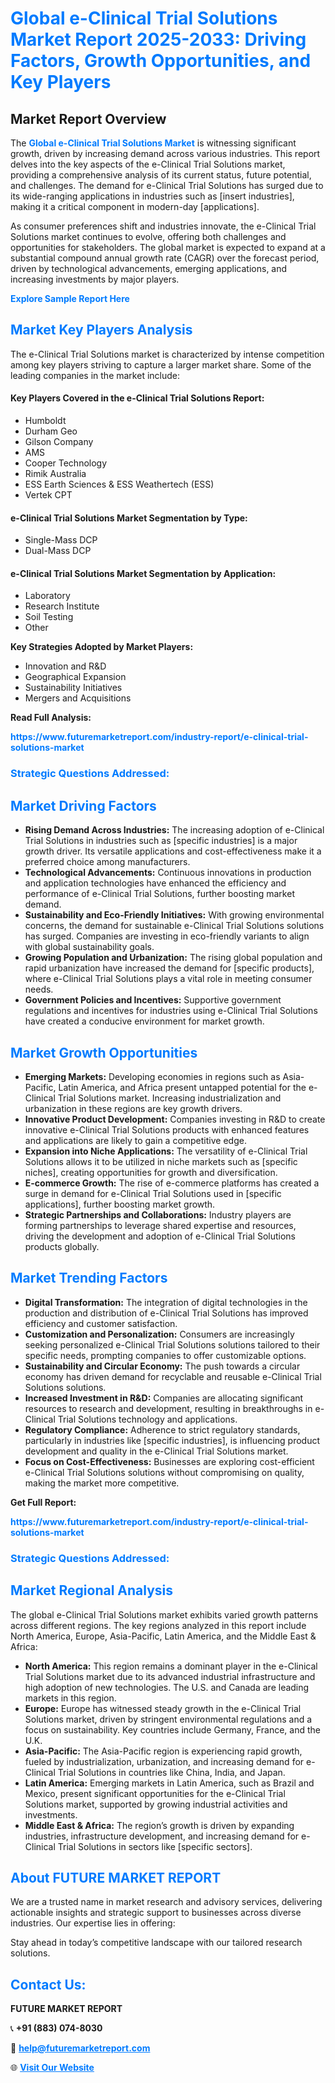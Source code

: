 <h1 style="color: #007BFF;">Global e-Clinical Trial Solutions Market Report 2025-2033: Driving Factors, Growth Opportunities, and Key Players</h1>

<section id="overview">
<h2>Market Report Overview</h2>
<p>The <a href="https://www.futuremarketreport.com/industry-report/e-clinical-trial-solutions-market" style="color: #007BFF; text-decoration: none;"><strong>Global e-Clinical Trial Solutions Market</strong></a> is witnessing significant growth, driven by increasing demand across various industries. This report delves into the key aspects of the e-Clinical Trial Solutions market, providing a comprehensive analysis of its current status, future potential, and challenges. The demand for e-Clinical Trial Solutions has surged due to its wide-ranging applications in industries such as [insert industries], making it a critical component in modern-day [applications].</p>
<p>As consumer preferences shift and industries innovate, the e-Clinical Trial Solutions market continues to evolve, offering both challenges and opportunities for stakeholders. The global market is expected to expand at a substantial compound annual growth rate (CAGR) over the forecast period, driven by technological advancements, emerging applications, and increasing investments by major players.</p>
</section>

<section id="overview">
<p><a href="https://www.futuremarketreport.com/request-sample/reportId=32381" style="color: #007BFF; text-decoration: none;"><strong>Explore Sample Report Here</strong></a></p>
</section>

<section id="key-players">
<h2 style="color: #007BFF;">Market Key Players Analysis</h2>
<p>The e-Clinical Trial Solutions market is characterized by intense competition among key players striving to capture a larger market share. Some of the leading companies in the market include:</p>
<h4>Key Players Covered in the e-Clinical Trial Solutions Report:</h4>
<ul><li>Humboldt</li><li>Durham Geo</li><li>Gilson Company</li><li>AMS</li><li>Cooper Technology</li><li>Rimik Australia</li><li>ESS Earth Sciences &amp; ESS Weathertech (ESS)</li><li>Vertek CPT</li></ul>
<h4>e-Clinical Trial Solutions Market Segmentation by Type:</h4>
<ul><li>Single-Mass DCP</li><li>Dual-Mass DCP</li></ul>

<h4>e-Clinical Trial Solutions Market Segmentation by Application:</h4>
<ul><li>Laboratory</li><li>Research Institute</li><li>Soil Testing</li><li>Other</li></ul>
<p><strong>Key Strategies Adopted by Market Players:</strong></p>
<ul>
<li>Innovation and R&D</li>
<li>Geographical Expansion</li>
<li>Sustainability Initiatives</li>
<li>Mergers and Acquisitions</li>
</ul>
</section>

<section>
<p><strong>Read Full Analysis: </strong></p><a href="https://www.futuremarketreport.com/industry-report/e-clinical-trial-solutions-market" style="color: #007BFF; text-decoration: none;"><strong>https://www.futuremarketreport.com/industry-report/e-clinical-trial-solutions-market</strong></a>
<h3 style="color: #007BFF;">Strategic Questions Addressed:</h3>
</section>

<section id="driving-factors">
<h2 style="color: #007BFF;">Market Driving Factors</h2>
<ul>
<li><strong>Rising Demand Across Industries:</strong> The increasing adoption of e-Clinical Trial Solutions in industries such as [specific industries] is a major growth driver. Its versatile applications and cost-effectiveness make it a preferred choice among manufacturers.</li>
<li><strong>Technological Advancements:</strong> Continuous innovations in production and application technologies have enhanced the efficiency and performance of e-Clinical Trial Solutions, further boosting market demand.</li>
<li><strong>Sustainability and Eco-Friendly Initiatives:</strong> With growing environmental concerns, the demand for sustainable e-Clinical Trial Solutions solutions has surged. Companies are investing in eco-friendly variants to align with global sustainability goals.</li>
<li><strong>Growing Population and Urbanization:</strong> The rising global population and rapid urbanization have increased the demand for [specific products], where e-Clinical Trial Solutions plays a vital role in meeting consumer needs.</li>
<li><strong>Government Policies and Incentives:</strong> Supportive government regulations and incentives for industries using e-Clinical Trial Solutions have created a conducive environment for market growth.</li>
</ul>
</section>

<section id="growth-opportunities">
<h2 style="color: #007BFF;">Market Growth Opportunities</h2>
<ul>
<li><strong>Emerging Markets:</strong> Developing economies in regions such as Asia-Pacific, Latin America, and Africa present untapped potential for the e-Clinical Trial Solutions market. Increasing industrialization and urbanization in these regions are key growth drivers.</li>
<li><strong>Innovative Product Development:</strong> Companies investing in R&D to create innovative e-Clinical Trial Solutions products with enhanced features and applications are likely to gain a competitive edge.</li>
<li><strong>Expansion into Niche Applications:</strong> The versatility of e-Clinical Trial Solutions allows it to be utilized in niche markets such as [specific niches], creating opportunities for growth and diversification.</li>
<li><strong>E-commerce Growth:</strong> The rise of e-commerce platforms has created a surge in demand for e-Clinical Trial Solutions used in [specific applications], further boosting market growth.</li>
<li><strong>Strategic Partnerships and Collaborations:</strong> Industry players are forming partnerships to leverage shared expertise and resources, driving the development and adoption of e-Clinical Trial Solutions products globally.</li>
</ul>
</section>

<section id="trending-factors">
<h2 style="color: #007BFF;">Market Trending Factors</h2>
<ul>
<li><strong>Digital Transformation:</strong> The integration of digital technologies in the production and distribution of e-Clinical Trial Solutions has improved efficiency and customer satisfaction.</li>
<li><strong>Customization and Personalization:</strong> Consumers are increasingly seeking personalized e-Clinical Trial Solutions solutions tailored to their specific needs, prompting companies to offer customizable options.</li>
<li><strong>Sustainability and Circular Economy:</strong> The push towards a circular economy has driven demand for recyclable and reusable e-Clinical Trial Solutions solutions.</li>
<li><strong>Increased Investment in R&D:</strong> Companies are allocating significant resources to research and development, resulting in breakthroughs in e-Clinical Trial Solutions technology and applications.</li>
<li><strong>Regulatory Compliance:</strong> Adherence to strict regulatory standards, particularly in industries like [specific industries], is influencing product development and quality in the e-Clinical Trial Solutions market.</li>
<li><strong>Focus on Cost-Effectiveness:</strong> Businesses are exploring cost-efficient e-Clinical Trial Solutions solutions without compromising on quality, making the market more competitive.</li>
</ul>
</section>

<section>
<p><strong>Get Full Report: </strong></p><a href="https://www.futuremarketreport.com/industry-report/e-clinical-trial-solutions-market" style="color: #007BFF; text-decoration: none;"><strong>https://www.futuremarketreport.com/industry-report/e-clinical-trial-solutions-market</strong></a>
<h3 style="color: #007BFF;">Strategic Questions Addressed:</h3>
</section>


<section id="regional-analysis">
<h2 style="color: #007BFF;">Market Regional Analysis</h2>
<p>The global e-Clinical Trial Solutions market exhibits varied growth patterns across different regions. The key regions analyzed in this report include North America, Europe, Asia-Pacific, Latin America, and the Middle East & Africa:</p>
<ul>
<li><strong>North America:</strong> This region remains a dominant player in the e-Clinical Trial Solutions market due to its advanced industrial infrastructure and high adoption of new technologies. The U.S. and Canada are leading markets in this region.</li>
<li><strong>Europe:</strong> Europe has witnessed steady growth in the e-Clinical Trial Solutions market, driven by stringent environmental regulations and a focus on sustainability. Key countries include Germany, France, and the U.K.</li>
<li><strong>Asia-Pacific:</strong> The Asia-Pacific region is experiencing rapid growth, fueled by industrialization, urbanization, and increasing demand for e-Clinical Trial Solutions in countries like China, India, and Japan.</li>
<li><strong>Latin America:</strong> Emerging markets in Latin America, such as Brazil and Mexico, present significant opportunities for the e-Clinical Trial Solutions market, supported by growing industrial activities and investments.</li>
<li><strong>Middle East & Africa:</strong> The region’s growth is driven by expanding industries, infrastructure development, and increasing demand for e-Clinical Trial Solutions in sectors like [specific sectors].</li>
</ul>
</section>

<footer>
<h2 style="color: #007BFF;">About FUTURE MARKET REPORT</h2>
<p>We are a trusted name in market research and advisory services, delivering actionable insights and strategic support to businesses across diverse industries. Our expertise lies in offering:</p>

<p>Stay ahead in today’s competitive landscape with our tailored research solutions.</p>

<h2 style="color: #007BFF;">Contact Us:</h2>
<p><strong>FUTURE MARKET REPORT</strong></p>
<p>📞 <strong>+91 (883) 074-8030</strong></p>
<p>📧 <strong><a href="mailto:help@futuremarketreport.com" style="color: #007BFF;">help@futuremarketreport.com</a></strong></p>
<p>🌐 <strong><a href="https://www.futuremarketreport.com/" style="color: #007BFF;">Visit Our Website</a></strong></p>
</footer>